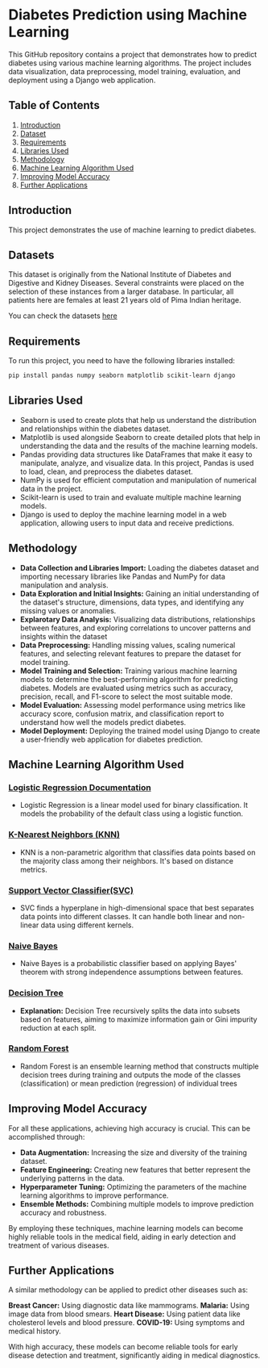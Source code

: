 # Diabetes Prediction using Machine Learning

This GitHub repository contains a project that demonstrates how to predict diabetes using various machine learning algorithms. The project includes data visualization, data preprocessing, model training, evaluation, and deployment using a Django web application.

## Table of Contents
1. [Introduction](#introduction)
2. [Dataset](#Dataset)
3. [Requirements](#requirements)
4. [Libraries Used](#libraries-used)
5. [Methodology](#methodology)
6. [Machine Learning Algorithm Used](#Machine-Learning-Algorithm-Used)
7. [Improving Model Accuracy](#improving-model-accuracy)
8. [Further Applications](#further-applications)


## Introduction
This project demonstrates the use of machine learning to predict diabetes.

## Datasets
This dataset is originally from the National Institute of Diabetes and Digestive and Kidney Diseases. Several constraints were placed on the selection of these instances from a larger database. In particular, all patients here are females at least 21 years old of Pima Indian heritage.

You can check the datasets [here](assets/diabetes.csv)

## Requirements
To run this project, you need to have the following libraries installed:

```sh
pip install pandas numpy seaborn matplotlib scikit-learn django
```

## Libraries Used

 - Seaborn is used to create plots that help us understand the distribution and relationships within the diabetes dataset.
 - Matplotlib is used alongside Seaborn to create detailed plots that help in understanding the data and the results of the machine learning models.
 - Pandas providing data structures like DataFrames that make it easy to manipulate, analyze, and visualize data. In this project, Pandas is used to load, clean, and preprocess the diabetes dataset.
 - NumPy is used for efficient computation and manipulation of numerical data in the project.
 - Scikit-learn is used to train and evaluate multiple machine learning models.
 - Django is used to deploy the machine learning model in a web application, allowing users to input data and receive predictions.

## Methodology

- **Data Collection and Libraries Import:**  Loading the diabetes dataset and importing necessary libraries like Pandas and NumPy for data manipulation and analysis.
- **Data Exploration and Initial Insights:** Gaining an initial understanding of the dataset's structure, dimensions, data types, and identifying any missing values or anomalies.
- **Explarotary Data Analysis:** Visualizing data distributions, relationships between features, and exploring correlations to uncover patterns and insights within the dataset
- **Data Preprocessing:**  Handling missing values, scaling numerical features, and selecting relevant features to prepare the dataset for model training.
- **Model Training and Selection:**  Training various machine learning models to determine the best-performing algorithm for predicting diabetes. Models are evaluated using metrics such as accuracy, precision, recall, and F1-score to select the most suitable mode.
- **Model Evaluation:** Assessing model performance using metrics like accuracy score, confusion matrix, and classification report to understand how well the models predict diabetes.
- **Model Deployment:** Deploying the trained model using Django to create a user-friendly web application for diabetes prediction.

## Machine Learning Algorithm Used

  ### [Logistic Regression Documentation](https://scikit-learn.org/stable/modules/generated/sklearn.linear_model.LogisticRegression.html)
  - Logistic Regression is a linear model used for binary classification. It models the probability of the default class using a logistic function.

  ### [ K-Nearest Neighbors (KNN)](https://scikit-learn.org/stable/modules/generated/sklearn.neighbors.KNeighborsClassifier.html)
  - KNN is a non-parametric algorithm that classifies data points based on the majority class among their neighbors. It's based on distance metrics.

  ### [Support Vector Classifier(SVC)](https://scikit-learn.org/stable/modules/generated/sklearn.svm.SVC.html)
  - SVC finds a hyperplane in high-dimensional space that best separates data points into different classes. It can handle both linear and non-linear data using different kernels.

  ### [Naive Bayes](https://scikit-learn.org/stable/modules/naive_bayes.html)
  - Naive Bayes is a probabilistic classifier based on applying Bayes' theorem with strong independence assumptions between features.
  
  ### [Decision Tree](https://scikit-learn.org/stable/modules/generated/sklearn.tree.DecisionTreeClassifier.html)
  - **Explanation:** Decision Tree recursively splits the data into subsets based on features, aiming to maximize information gain or Gini impurity reduction at each split.

  ### [Random Forest](https://scikit-learn.org/stable/modules/generated/sklearn.ensemble.RandomForestClassifier.html)
  - Random Forest is an ensemble learning method that constructs multiple decision trees during training and outputs the mode of the classes (classification) or mean prediction (regression) of individual trees

## Improving Model Accuracy
For all these applications, achieving high accuracy is crucial. This can be accomplished through:
- **Data Augmentation:** Increasing the size and diversity of the training dataset.
- **Feature Engineering:** Creating new features that better represent the underlying patterns in the data.
- **Hyperparameter Tuning:** Optimizing the parameters of the machine learning algorithms to improve performance.
- **Ensemble Methods:** Combining multiple models to improve prediction accuracy and robustness.

By employing these techniques, machine learning models can become highly reliable tools in the medical field, aiding in early detection and treatment of various diseases.

## Further Applications
A similar methodology can be applied to predict other diseases such as:

**Breast Cancer:** Using diagnostic data like mammograms.
**Malaria:** Using image data from blood smears.
**Heart Disease:** Using patient data like cholesterol levels and blood pressure.
**COVID-19:** Using symptoms and medical history.

With high accuracy, these models can become reliable tools for early disease detection and treatment, significantly aiding in medical diagnostics.
